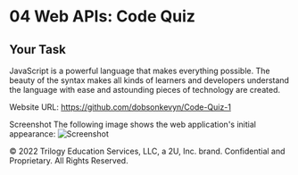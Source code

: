 # 04 Web APIs: Code Quiz

## Your Task

JavaScript is a powerful language that makes everything possible. The beauty of the syntax makes all kinds of learners and developers understand the language with ease and astounding pieces of technology are created.




Website URL: https://github.com/dobsonkevyn/Code-Quiz-1


Screenshot
The following image shows the web application's initial appearance:
![Screenshot](/Code-Quiz-1/assets/images/Screenshot.png) 

© 2022 Trilogy Education Services, LLC, a 2U, Inc. brand. Confidential and Proprietary. All Rights Reserved.
